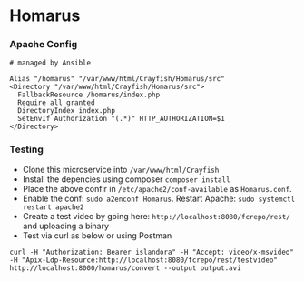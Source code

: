 # Homarus

### Apache Config
```
# managed by Ansible

Alias "/homarus" "/var/www/html/Crayfish/Homarus/src"
<Directory "/var/www/html/Crayfish/Homarus/src">
  FallbackResource /homarus/index.php
  Require all granted
  DirectoryIndex index.php
  SetEnvIf Authorization "(.*)" HTTP_AUTHORIZATION=$1
</Directory>
```

### Testing
* Clone this microservice into `/var/www/html/Crayfish`
* Install the depencies using composer `composer install`
* Place the above confir in `/etc/apache2/conf-available` as `Homarus.conf`.  
* Enable the conf: `sudo a2enconf Homarus`.  Restart Apache: `sudo systemctl restart apache2`
* Create a test video by going here: `http://localhost:8080/fcrepo/rest/` and uploading a binary
* Test via curl as below or using Postman

```
curl -H "Authorization: Bearer islandora" -H "Accept: video/x-msvideo" -H "Apix-Ldp-Resource:http://localhost:8080/fcrepo/rest/testvideo" http://localhost:8000/homarus/convert --output output.avi
```
